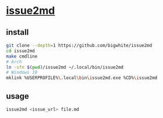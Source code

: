 # [issue2md](https://github.com/bigwhite/issue2md)

## install

```sh
git clone --depth=1 https://github.com/bigwhite/issue2md
cd issue2md
make cmdline
# Arch
ln -sfn $(pwd)/issue2md ~/.local/bin/issue2md
# Windows 10
mklink %USERPROFILE%\.local\bin\issue2md.exe %CD%\issue2md
```

## usage

```sh
issue2md <issue_url> file.md
```
